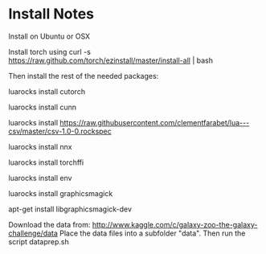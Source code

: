 Install Notes
=============
Install on Ubuntu or OSX

Install torch using
curl -s https://raw.github.com/torch/ezinstall/master/install-all | bash


Then install the rest of the needed packages:


luarocks install cutorch

luarocks install cunn

luarocks install https://raw.githubusercontent.com/clementfarabet/lua---csv/master/csv-1.0-0.rockspec

luarocks install nnx

luarocks install torchffi

luarocks install env

luarocks install graphicsmagick

apt-get install libgraphicsmagick-dev


Download the data from: http://www.kaggle.com/c/galaxy-zoo-the-galaxy-challenge/data
Place the data files into a subfolder "data".
Then run the script dataprep.sh
